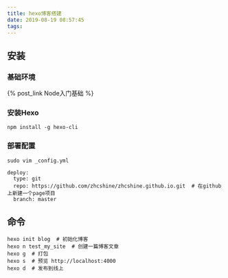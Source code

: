 ```yaml
---
title: hexo博客搭建
date: 2019-08-19 08:57:45
tags:
---
```


## 安装
### 基础环境

 {% post_link Node入门基础 %}

### 安装Hexo
```shell
npm install -g hexo-cli 
```

### 部署配置

```shell
sudo vim _config.yml
```
```shell
deploy:
  type: git
  repo: https://github.com/zhcshine/zhcshine.github.io.git  # 在github上新建一个page项目
  branch: master
```

## 命令

```shell
hexo init blog  # 初始化博客
hexo n test_my_site  # 创建一篇博客文章
hexo g  # 打包
hexo s  # 预览 http://localhost:4000
hexo d  # 发布到线上
```